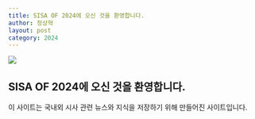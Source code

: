 ```yaml
---
title: SISA OF 2024에 오신 것을 환영합니다.
author: 정상혁
layout: post
category: 2024
---
```


![]([/_posts/images/202312121.jpg](https://githubraw.com/SisaOf/SisaOf.github.io/master/_posts/images/202312121.jpg?raw=true)https://githubraw.com/SisaOf/SisaOf.github.io/master/_posts/images/202312121.jpg?raw=true)

## SISA OF 2024에 오신 것을 환영합니다.

이 사이트는 국내외 시사 관련 뉴스와 지식을 저장하기 위해 만들어진 사이트입니다.
